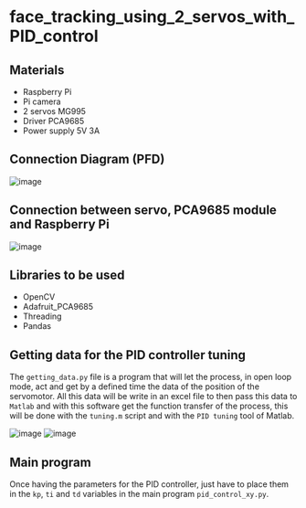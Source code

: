 # face_tracking_using_2_servos_with_PID_control

## Materials
  - Raspberry Pi
  - Pi camera
  - 2 servos MG995
  - Driver PCA9685
  - Power supply 5V 3A
 
## Connection Diagram (PFD)
 ![image](https://user-images.githubusercontent.com/87034576/209713029-9d8b94e1-9483-4eae-9535-b4dcc12f9100.png)

## Connection between servo, PCA9685 module and Raspberry Pi
 ![image](https://user-images.githubusercontent.com/87034576/209713126-2144707d-fb73-46bb-9f54-b8d96da3811f.png)

## Libraries to be used
 - OpenCV
 - Adafruit_PCA9685
 - Threading
 - Pandas
 
 ## Getting data for the PID controller tuning
 The `getting_data.py` file is a program that will let the process, in open loop mode, act
 and get by a defined time the data of the position of the servomotor. All this data will be 
 write in an excel file to then pass this data to `Matlab` and with this software get the function
 transfer of the process, this will be done with the `tuning.m` script and with the `PID tuning` tool of Matlab.
 
 ![image](https://user-images.githubusercontent.com/87034576/209715537-4dc8b9ca-f926-4ed6-a913-8bc8c8144db0.png)
![image](https://user-images.githubusercontent.com/87034576/209715562-74ccdede-7343-4e85-97e8-179cca329b50.png)

 ## Main program
 Once having the parameters for the PID controller, just have to place them in the `kp`,
 `ti` and `td` variables in the main program `pid_control_xy.py`.
